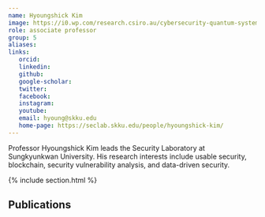 ```yaml
---
name: Hyoungshick Kim
image: https://i0.wp.com/research.csiro.au/cybersecurity-quantum-systems/wp-content/uploads/sites/113/2019/11/Dr-Hyoungshick-Kim-e1574132886907.jpg?w=840&ssl=1
role: associate professor
group: 5
aliases:
links:
   orcid: 
   linkedin: 
   github: 
   google-scholar: 
   twitter: 
   facebook: 
   instagram: 
   youtube: 
   email: hyoung@skku.edu
   home-page: https://seclab.skku.edu/people/hyoungshick-kim/
---
```


Professor Hyoungshick Kim leads the Security Laboratory at Sungkyunkwan University. His research interests include usable security, blockchain, security vulnerability analysis, and data-driven security.

{% include section.html %}
## Publications
